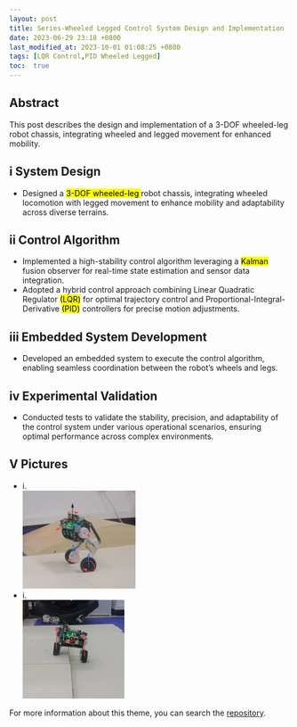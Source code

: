 ```yaml
---
layout: post
title: Series-Wheeled Legged Control System Design and Implementation
date: 2023-06-29 23:18 +0800
last_modified_at: 2023-10-01 01:08:25 +0800
tags: [LQR Control,PID Wheeled Legged]
toc:  true
---
```

## Abstract
This post describes the design and implementation of a 3-DOF wheeled-leg robot chassis, integrating wheeled and legged movement for enhanced mobility.
<!--more-->

## i System Design    
  - Designed a <mark> 3-DOF wheeled-leg </mark> robot chassis, integrating wheeled locomotion with legged movement to enhance mobility and adaptability across diverse terrains. 
    
## ii Control Algorithm  
  - Implemented a high-stability control algorithm leveraging a <mark>Kalman</mark> fusion observer for real-time state estimation and sensor data integration.   
  - Adopted a hybrid control approach combining Linear Quadratic Regulator <mark>(LQR)</mark> for optimal trajectory control and Proportional-Integral-Derivative <mark>(PID)</mark> controllers for precise motion adjustments. 

## iii	Embedded System Development  
  - Developed an embedded system to execute the control algorithm, enabling seamless coordination between the robot’s wheels and legs.   

## iv	Experimental Validation
  - Conducted tests to validate the stability, precision, and adaptability of the control system under various operational scenarios, ensuring optimal performance across complex environments.    
    
## V Pictures
- i.   
![wheeled-legged-1.png](https://raw.githubusercontent.com/sos-xiaobai/sos-xiaobai.github.io/master/pictures/wheeled-legged-1.png)
- i.   
![wheeled-legged-2.png](https://raw.githubusercontent.com/sos-xiaobai/sos-xiaobai.github.io/master/pictures/wheeled-legged-2.png)


For more information about this theme, you can search the [repository](https://github.com/sos-xiaobai/ch32v307-Whell-Leg).




[^fn-sample_footnote]: Handy! Now click the return link to go back.
